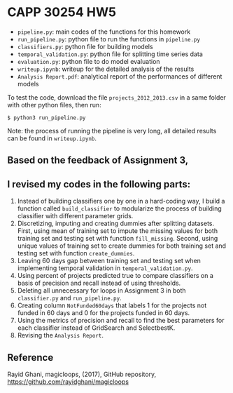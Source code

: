 # CAPP 30254 HW5
- `pipeline.py`: main codes of the functions for this homework
- `run_pipeline.py`: python file to run the functions in `pipeline.py`
- `classifiers.py`: python file for building models
- `temporal_validation.py`: python file for splitting time series data
- `evaluation.py`: python file to do model evaluation
- `writeup.ipynb`: writeup for the detailed analysis of the results
- `Analysis Report.pdf`: analytical report of the performances of different models

To test the code, download the file `projects_2012_2013.csv` in a same folder with other python files, then run:
```
$ python3 run_pipeline.py
```
Note: the process of running the pipeline is very long, all detailed results can be found in `writeup.ipynb`.

## Based on the feedback of Assignment 3, 
## I revised my codes in the following parts:
1.	Instead of building classifiers one by one in a hard-coding way, I build a function called `build_classifier` to modularize the process of building classifier with different parameter grids.
2.	Discretizing, imputing and creating dummies after splitting datasets. First, using mean of training set to impute the missing values for both training set and testing set with function `fill_missing`. Second, using unique values of training set to create dummies for both training set and testing set with function `create_dummies`.
3.	Leaving 60 days gap between training set and testing set when implementing temporal validation in `temporal_validation.py`.
4.	Using percent of projects predicted true to compare classifiers on a basis of precision and recall instead of using thresholds.
5.	Deleting all unnecessary for loops in Assignment 3 in both `classifier.py` and `run_pipeline.py`.
6.	Creating column `NotFunded60days` that labels 1 for the projects not funded in 60 days and 0 for the projects funded in 60 days.
7.	Using the metrics of precision and recall to find the best parameters for each classifier instead of GridSearch and SelectbestK.
8.	Revising the `Analysis Report`.

## Reference
Rayid Ghani, magicloops, (2017), GitHub repository, https://github.com/rayidghani/magicloops
